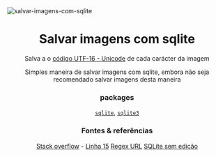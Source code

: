 <img src="https://i.imgur.com/MpxX0d7.png" alt="salvar-imagens-com-sqlite"/>

<div align="center">
  <h1 id="salvar-dados-com-sqlite">Salvar imagens com sqlite</h1>
  <p>Salva a o <a href="https://developer.mozilla.org/pt-BR/docs/Web/JavaScript/Reference/Global_Objects/String/charCodeAt">código UTF-16 - Unicode</a> de cada carácter da imagem</p>
  <p>Simples maneira de salvar imagens com sqlite, embora não seja recomendado salvar imagens desta maneira</p>
  <h3 id="packages">packages</h3>
  <p><a href="https://www.npmjs.com/package/sqlite"><code>sqlite</code></a>, <a href="https://www.npmjs.com/package/sqlite3"><code>sqlite3</code></a></p>
  <h3 id="fontes-refer-ncias">Fontes &amp; referências</h3>
  <a href="https://stackoverflow.com/posts/11058858/revisions">Stack overflow</a> - <a href="https://replit.com/@Lckun/Save-data-with-sqlite#index.js:15:1">Linha 15</a>
  <a href="https://stackoverflow.com/questions/3809401/what-is-a-good-regular-expression-to-match-a-url">Regex URL</a>
  <a href="https://pixabay.com/pt/vectors/sqlite-banco-de-dados-logotipo-sql-183454/">SQLite sem edição</a>
</div>
